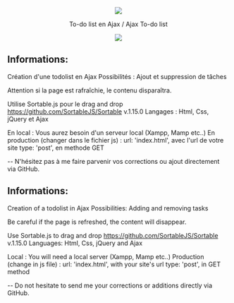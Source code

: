 <p align="center"><img src=https://add-tasks-ajax.netlify.app/img/add-tasks-ajax-git.png></p>

<p align="center">To-do list en Ajax / Ajax To-do list</p>
<p align="center">
<a href="https://github.com/Vanille-B/add-tasks-ajax/commits/master"><img src="https://img.shields.io/github/v/release/Vanille-B/add-tasks-ajax?style=for-the-badge&logo=appveyor"></a>


## Informations:
Création d'une todolist en Ajax
Possibilités :
Ajout et suppression de tâches

Attention si la page est rafraîchie, le contenu disparaîtra.


Utilise Sortable.js pour le drag and drop https://github.com/SortableJS/Sortable v.1.15.0
Langages : Html, Css, jQuery et Ajax


En local : 
Vous aurez besoin d'un serveur local (Xampp, Mamp etc..)
En production (changer dans le fichier js) :
url: 'index.html', avec l'url de votre site
type: 'post', en methode GET


--
N'hésitez pas à me faire parvenir vos corrections ou ajout directement via GitHub.


## Informations:
Creation of a todolist in Ajax
Possibilities:
Adding and removing tasks

Be careful if the page is refreshed, the content will disappear.


Use Sortable.js to drag and drop https://github.com/SortableJS/Sortable v.1.15.0
Languages: Html, Css, jQuery and Ajax

Local :
You will need a local server (Xampp, Mamp etc..)
Production (change in js file) :
url: 'index.html', with your site's url
type: 'post', in GET method


--
Do not hesitate to send me your corrections or additions directly via GitHub.
